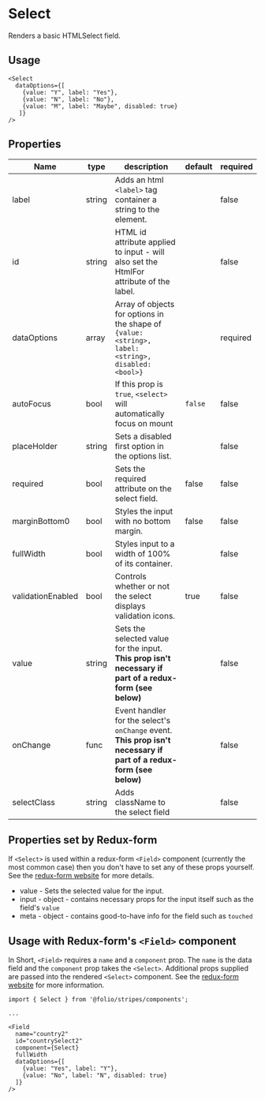 # Select
Renders a basic HTMLSelect field.

## Usage

```
<Select
  dataOptions={[
    {value: "Y", label: "Yes"},
    {value: "N", label: "No"},
    {value: "M", label: "Maybe", disabled: true}
   ]}
/>
```

## Properties

Name | type | description | default | required
--- | --- | --- | --- | ---
label | string | Adds an html `<label>` tag container a string to the element. | | false
id | string | HTML id attribute applied to input - will also set the HtmlFor attribute of the label. |  | false
dataOptions | array | Array of objects for options in the shape of `{value:<string>, label: <string>, disabled:<bool>}` |  | required
autoFocus | bool | If this prop is `true`, `<select>` will automatically focus on mount | `false` | false
placeHolder | string | Sets a disabled first option in the options list. |  | false
required | bool | Sets the required attribute on the select field. | false | false
marginBottom0 | bool | Styles the input with no bottom margin. | false | false
fullWidth | bool | Styles input to a width of 100% of its container. | | false
validationEnabled | bool | Controls whether or not the select displays validation icons. | true | false
value | string | Sets the selected value for the input. **This prop isn't necessary if part of a redux-form (see below)** | | false
onChange | func | Event handler for the select's `onChange` event. **This prop isn't necessary if part of a redux-form (see below)** | | false
selectClass | string | Adds className to the select field | | false

## Properties set by Redux-form
If `<Select>` is used within a redux-form `<Field>` component (currently the most common case) then you don't have to set any of these props yourself. See the [redux-form website](https://redux-form.com/7.2.0/) for more details.

* value - Sets the selected value for the input.
* input - object - contains necessary props for the input itself such as the field's `value`
* meta - object - contains good-to-have info for the field such as `touched`

## Usage with Redux-form's `<Field>` component
In Short, `<Field>` requires a `name` and a `component` prop. The `name` is the data field and the `component` prop takes the `<Select>`. Additional props supplied are passed into the rendered `<Select>` component.
See the [redux-form website](https://redux-form.com/7.2.0/) for more information.

```
import { Select } from '@folio/stripes/components';

...

<Field
  name="country2"
  id="countrySelect2"
  component={Select}
  fullWidth
  dataOptions={[
    {value: "Yes", label: "Y"},
    {value: "No", label: "N", disabled: true}
  ]}
/>
```
